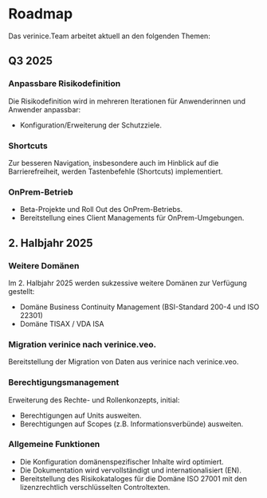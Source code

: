 <!-- © 2025 The Project Contributors - see AUTHORS.txt -->
# Roadmap

Das verinice.Team arbeitet aktuell an den folgenden Themen:

## Q3 2025

### Anpassbare Risikodefinition

Die Risikodefinition wird in mehreren Iterationen für Anwenderinnen und Anwender anpassbar:

- Konfiguration/Erweiterung der Schutzziele. <!-- &54 -->

### Shortcuts

Zur besseren Navigation, insbesondere auch im Hinblick auf die Barrierefreiheit, werden Tastenbefehle (Shortcuts) implementiert.

### OnPrem-Betrieb

- Beta-Projekte und Roll Out des OnPrem-Betriebs.
- Bereitstellung eines Client Managements für OnPrem-Umgebungen. <!-- &172 -->

## 2. Halbjahr 2025

### Weitere Domänen

Im 2. Halbjahr 2025 werden sukzessive weitere Domänen zur Verfügung gestellt:

- Domäne Business Continuity Management (BSI-Standard 200-4 und ISO 22301)
- Domäne TISAX / VDA ISA

### Migration verinice nach verinice.veo.

Bereitstellung der Migration von Daten aus verinice nach verinice.veo.

### Berechtigungsmanagement

Erweiterung des Rechte- und Rollenkonzepts, initial:
- Berechtigungen auf Units ausweiten. <!-- &177 -->
- Berechtigungen auf Scopes (z.B. Informationsverbünde) ausweiten. <!-- &178 -->

### Allgemeine Funktionen

- Die Konfiguration domänenspezifischer Inhalte wird optimiert.
- Die Dokumentation wird vervollständigt und internationalisiert (EN). <!-- &166, &167, &144 -->
- Bereitstellung des Risikokataloges für die Domäne ISO 27001 mit den lizenzrechtlich verschlüsselten Controltexten.
